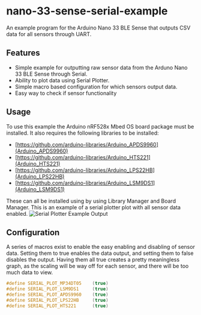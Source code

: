 # nano-33-sense-serial-example
An example program for the Arduino Nano 33 BLE Sense that outputs CSV data for all sensors through UART.

## Features
- Simple example for outputting raw sensor data from the Arduno Nano 33 BLE Sense through Serial.
- Ability to plot data using Serial Plotter.
- Simple macro based configuration for which sensors output data.
- Easy way to check if sensor functionality

## Usage
To use this example the Arduino nRF528x Mbed OS board package must be installed. It also requires the following libraries to be installed:
- [https://github.com/arduino-libraries/Arduino_APDS9960](Arduino_APDS9960) 
- [https://github.com/arduino-libraries/Arduino_HTS221](Arduino_HTS221)
- [https://github.com/arduino-libraries/Arduino_LPS22HB](Arduino_LPS22HB)
- [https://github.com/arduino-libraries/Arduino_LSM9DS1](Arduino_LSM9DS1)

These can all be installed using by using Library Manager and Board Manager. 
This is an example of a serial plotter plot with all sensor data enabled.
![Serial Plotter Example Output](https://dalegi.com/wp-content/uploads/sites/6/2020/06/serialPlotExampleNano33BLESense.png)

## Configuration

A series of macros exist to enable the easy enabling and disabling of sensor data. Setting them to true enables the data output, and setting them to false disables the output. Having them all true creates a pretty meaningless graph, as the scaling will be way off for each sensor, and there will be too much data to view.

```c++
#define SERIAL_PLOT_MP34DT05    (true)
#define SERIAL_PLOT_LSM9DS1     (true)
#define SERIAL_PLOT_APDS9960    (true)
#define SERIAL_PLOT_LPS22HB     (true)
#define SERIAL_PLOT_HTS221      (true)
```
